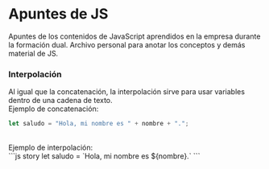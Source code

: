 # Apuntes de JS
Apuntes de los contenidos de JavaScript aprendidos en la empresa durante la formación dual. Archivo personal para anotar los conceptos y demás material de JS.<br>

### Interpolación
Al igual que la concatenación, la interpolación sirve para usar variables dentro de una cadena de texto.<br>
Ejemplo de concatenación:<br>
```js story
let saludo = "Hola, mi nombre es " + nombre + ".";
```
<br>
Ejemplo de interpolación:<br>
```js story
let saludo = `Hola, mi nombre es ${nombre}.`
```
